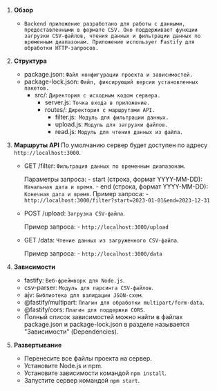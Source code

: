 1. **Обзор**
   - `Backend приложение разработано для работы с данными, предоставленными в формате CSV. Оно поддерживает функции загрузки CSV-файлов, чтения данных и фильтрации данных по временным диапазонам. Приложение использует Fastify для обработки HTTP-запросов.`

2. **Структура**
   - package.json: `Файл конфигурации проекта и зависимостей.`
   - package-lock.json: `Файл, фиксирующий версии установленных пакетов.`
      - src/: `Директория с исходным кодом сервера.`
         - server.js: `Точка входа в приложение.`
         - routes/: `Директория с маршрутами API.`
            - filter.js:` Модуль для фильтрации данных.`
            - upload.js: `Модуль для загрузки файлов.`
            - read.js: `Модуль для чтения данных из файла.`

3. **Маршруты API**
   По умолчанию сервер будет доступен по адресу `http://localhost:3000`.

   - GET /filter: `Фильтрация данных по временным диапазонам`.

      Параметры запроса:
         - start (строка, формат YYYY-MM-DD): `Начальная дата и время`.
         - end (строка, формат YYYY-MM-DD): `Конечная дата и время`.
      Пример запроса:
         - `http://localhost:3000/filter?start=2023-01-01&end=2023-12-31`
   
   - POST /upload: `Загрузка CSV-файла`.

      Пример запроса:
         - `http://localhost:3000/upload`
   
   - GET /data: `Чтение данных из загруженного CSV-файла`.

      Пример запроса:
         - `http://localhost:3000/data`

4. **Зависимости**
   - fastify: `Веб-фреймворк для Node.js`.
   - csv-parser: `Модуль для парсинга CSV-файлов`.
   - ajv: `Библиотека для валидации JSON-схем`.
   - @fastify/multipart: `Плагин для обработки multipart/form-data`.
   - @fastify/cors: `Плагин для поддержки CORS`.
   - Полный список зависимостей можно найти в файлах package.json и package-lock.json в разделе называется "Зависимости" (Dependencies).

5. **Развертывание**
   - Перенесите все файлы проекта на сервер.  
   - Установите Node.js и npm.
   - Установите зависимости командой `npm install`.
   - Запустите сервер командой `npm start`.


